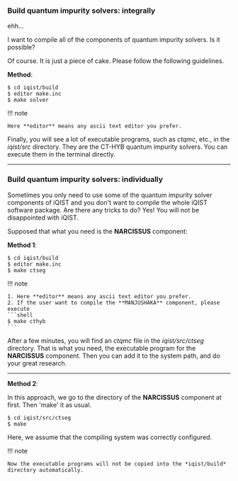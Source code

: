 ### Build quantum impurity solvers: integrally

ehh...

I want to compile all of the components of quantum impurity solvers. Is it possible?

Of course. It is just a piece of cake. Please follow the following guidelines.

**Method**:

```shell
$ cd iqist/build
$ editor make.inc
$ make solver
```

!!! note

    Here **editor** means any ascii text editor you prefer.

Finally, you will see a lot of executable programs, such as *ctqmc*, etc., in the *iqist/src* directory. They are the CT-HYB quantum impurity solvers. You can execute them in the terminal directly.

---

### Build quantum impurity solvers: individually

Sometimes you only need to use some of the quantum impurity solver components of iQIST and you don't want to compile the whole iQIST software package. Are there any tricks to do? Yes! You will not be disappointed with iQIST.

Supposed that what you need is the **NARCISSUS** component:

**Method 1**:

```
$ cd iqist/build
$ editor make.inc
$ make ctseg
```

!!! note

    1. Here **editor** means any ascii text editor you prefer.
    2. If the user want to compile the **MANJUSHAKA** component, please execute
    ```shell
    $ make cthyb
    ```


After a few minutes, you will find an *ctqmc* file in the *iqist/src/ctseg* directory. That is what you need, the executable program for the **NARCISSUS** component. Then you can add it to the system path, and do your great research.

---

**Method 2**:

In this approach, we go to the directory of the **NARCISSUS** component at first. Then 'make' it as usual.

```
$ cd iqist/src/ctseg
$ make
```

Here, we assume that the compiling system was correctly configured.

!!! note

    Now the executable programs will not be copied into the *iqist/build* directory automatically.

